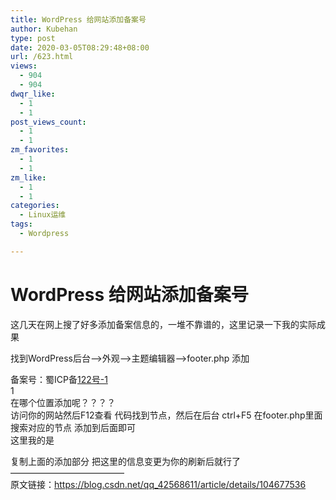 ```yaml
---
title: WordPress 给网站添加备案号
author: Kubehan
type: post
date: 2020-03-05T08:29:48+08:00
url: /623.html
views:
  - 904
  - 904
dwqr_like:
  - 1
  - 1
post_views_count:
  - 1
  - 1
zm_favorites:
  - 1
  - 1
zm_like:
  - 1
  - 1
categories:
  - Linux运维
tags:
  - Wordpress

---
```

# WordPress 给网站添加备案号

这几天在网上搜了好多添加备案信息的，一堆不靠谱的，这里记录一下我的实际成果

找到WordPress后台–>外观–>主题编辑器–>footer.php 添加

备案号：蜀ICP备<a href="http://www.beian.miit.gov.cn" rel="nofollow">122号-1</a>  
1  
在哪个位置添加呢？？？？  
访问你的网站然后F12查看 代码找到节点，然后在后台 ctrl+F5 在footer.php里面搜索对应的节点 添加到后面即可  
这里我的是

复制上面的添加部分 把这里的信息变更为你的刷新后就行了  
—————————————  
原文链接：https://blog.csdn.net/qq_42568611/article/details/104677536
